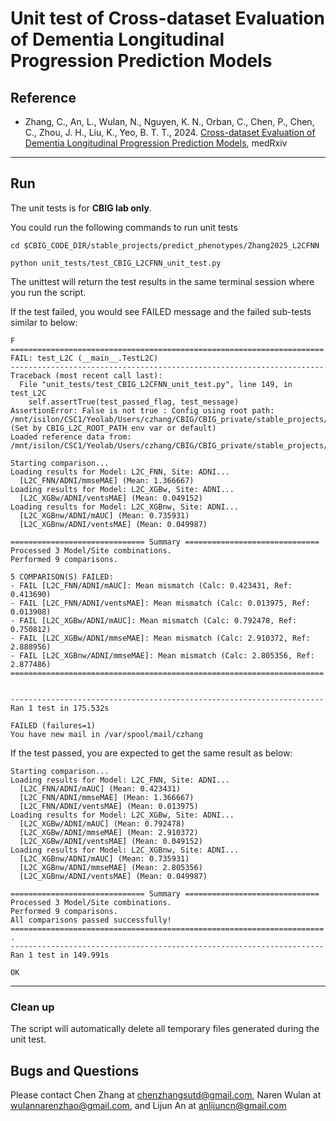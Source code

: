 # Unit test of Cross-dataset Evaluation of Dementia Longitudinal Progression Prediction Models


## Reference

+ Zhang, C., An, L., Wulan, N., Nguyen, K. N., Orban, C., Chen, P., Chen, C., Zhou, J. H., Liu, K., Yeo, B. T. T., 2024. [Cross-dataset Evaluation of Dementia Longitudinal Progression Prediction Models](https://doi.org/10.1101/2024.11.18.24317513), medRxiv

----

## Run

The unit tests is for **CBIG lab only**.

You could run the following commands to run unit tests

```
cd $CBIG_CODE_DIR/stable_projects/predict_phenotypes/Zhang2025_L2CFNN

python unit_tests/test_CBIG_L2CFNN_unit_test.py
```

The unittest will return the test results in the same terminal session where you run the script.

If the test failed, you would see FAILED message and the failed sub-tests similar to below:

```
F
======================================================================
FAIL: test_L2C (__main__.TestL2C)
----------------------------------------------------------------------
Traceback (most recent call last):
  File "unit_tests/test_CBIG_L2CFNN_unit_test.py", line 149, in test_L2C
    self.assertTrue(test_passed_flag, test_message)
AssertionError: False is not true : Config using root path: /mnt/isilon/CSC1/Yeolab/Users/czhang/CBIG/CBIG_private/stable_projects/predict_phenotypes/Zhang2025_L2CFNN/unit_tests (Set by CBIG_L2C_ROOT_PATH env var or default)
Loaded reference data from: /mnt/isilon/CSC1/Yeolab/Users/czhang/CBIG/CBIG_private/stable_projects/predict_phenotypes/Zhang2025_L2CFNN/unit_tests/ref_results/ref_results.csv

Starting comparison...
Loading results for Model: L2C_FNN, Site: ADNI...
  [L2C_FNN/ADNI/mmseMAE] (Mean: 1.366667)
Loading results for Model: L2C_XGBw, Site: ADNI...
  [L2C_XGBw/ADNI/ventsMAE] (Mean: 0.049152)
Loading results for Model: L2C_XGBnw, Site: ADNI...
  [L2C_XGBnw/ADNI/mAUC] (Mean: 0.735931)
  [L2C_XGBnw/ADNI/ventsMAE] (Mean: 0.049987)

============================== Summary ==============================
Processed 3 Model/Site combinations.
Performed 9 comparisons.

5 COMPARISON(S) FAILED:
- FAIL [L2C_FNN/ADNI/mAUC]: Mean mismatch (Calc: 0.423431, Ref: 0.413690)
- FAIL [L2C_FNN/ADNI/ventsMAE]: Mean mismatch (Calc: 0.013975, Ref: 0.013908)
- FAIL [L2C_XGBw/ADNI/mAUC]: Mean mismatch (Calc: 0.792478, Ref: 0.750812)
- FAIL [L2C_XGBw/ADNI/mmseMAE]: Mean mismatch (Calc: 2.910372, Ref: 2.888956)
- FAIL [L2C_XGBnw/ADNI/mmseMAE]: Mean mismatch (Calc: 2.805356, Ref: 2.877486)
======================================================================


----------------------------------------------------------------------
Ran 1 test in 175.532s

FAILED (failures=1)
You have new mail in /var/spool/mail/czhang
```

If the test passed, you are expected to get the same result as below:

```
Starting comparison...
Loading results for Model: L2C_FNN, Site: ADNI...
  [L2C_FNN/ADNI/mAUC] (Mean: 0.423431)
  [L2C_FNN/ADNI/mmseMAE] (Mean: 1.366667)
  [L2C_FNN/ADNI/ventsMAE] (Mean: 0.013975)
Loading results for Model: L2C_XGBw, Site: ADNI...
  [L2C_XGBw/ADNI/mAUC] (Mean: 0.792478)
  [L2C_XGBw/ADNI/mmseMAE] (Mean: 2.910372)
  [L2C_XGBw/ADNI/ventsMAE] (Mean: 0.049152)
Loading results for Model: L2C_XGBnw, Site: ADNI...
  [L2C_XGBnw/ADNI/mAUC] (Mean: 0.735931)
  [L2C_XGBnw/ADNI/mmseMAE] (Mean: 2.805356)
  [L2C_XGBnw/ADNI/ventsMAE] (Mean: 0.049987)

============================== Summary ==============================
Processed 3 Model/Site combinations.
Performed 9 comparisons.
All comparisons passed successfully!
======================================================================
.
----------------------------------------------------------------------
Ran 1 test in 149.991s

OK
```
----

### Clean up

The script will automatically delete all temporary files generated during the unit test.

## Bugs and Questions
Please contact Chen Zhang at chenzhangsutd@gmail.com, Naren Wulan at wulannarenzhao@gmail.com, and Lijun An at anlijuncn@gmail.com